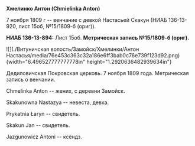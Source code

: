 **Хмелинко Антон (Chmielinka Anton)**

7 ноября 1809 г -- венчание с девкой Настасьей Скакун (НИАБ 136-13-920,
лист 15об, №15/1809-б (ориг)).

**НИАБ 136-13-894:** Лист 15об. **Метрическая запись №15/1809-б
(ориг).**

![](./Витуничская волость/Замойск/Хмелинки/Антон Настасья/media/76e453c363c32a186e6ff3bab0c76e739f123d92.png){width="6.496527777777778in"
height="1.2920636482939634in"}

Дедиловичская Покровская церковь. 7 ноября 1809 года. Метрическая запись
о венчании.

Chmelinka Anton -- жених, с деревни Замойск.

Skakunowna Nastazya -- невеста, девка.

Prykatnia Łaryn -- свидетель.

Skakun Jan -- свидетель.

Jazgunowicz Antoni -- ксёндз.
